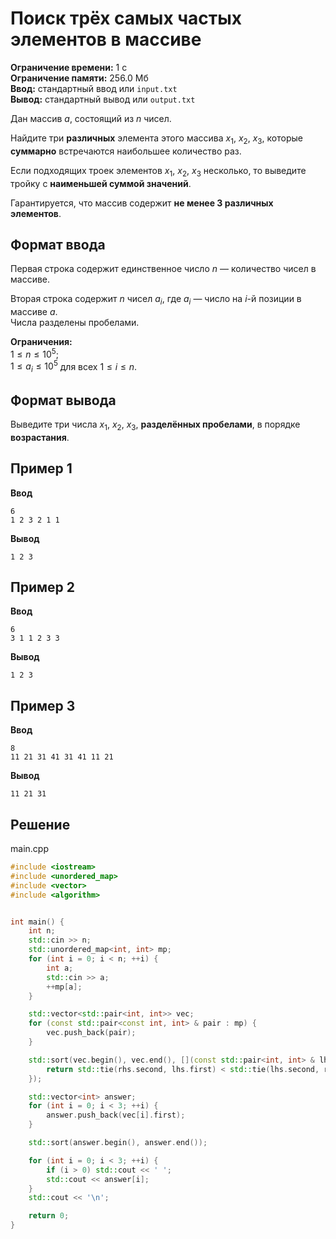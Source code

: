 # Поиск трёх самых частых элементов в массиве

**Ограничение времени:** 1 с  
**Ограничение памяти:** 256.0 Мб  
**Ввод:** стандартный ввод или `input.txt`  
**Вывод:** стандартный вывод или `output.txt`

Дан массив $a$, состоящий из $n$ чисел.

Найдите три **различных** элемента этого массива $x_1$, $x_2$, $x_3$, которые **суммарно** встречаются наибольшее количество раз.

Если подходящих троек элементов $x_1$, $x_2$, $x_3$ несколько, то выведите тройку с **наименьшей суммой значений**.

Гарантируется, что массив содержит **не менее 3 различных элементов**.

## Формат ввода

Первая строка содержит единственное число $n$ — количество чисел в массиве.

Вторая строка содержит $n$ чисел $a_i$, где $a_i$ — число на $i$-й позиции в массиве $a$.  
Числа разделены пробелами.

**Ограничения:**  
$1 \leq n \leq 10^5$;  
$1 \leq a_i \leq 10^5$ для всех $1 \leq i \leq n$.

## Формат вывода

Выведите три числа $x_1$, $x_2$, $x_3$, **разделённых пробелами**, в порядке **возрастания**.

## Пример 1

**Ввод**
```
6
1 2 3 2 1 1
```

**Вывод**
```
1 2 3
```

## Пример 2

**Ввод**
```
6
3 1 1 2 3 3
```

**Вывод**
```
1 2 3
```

## Пример 3

**Ввод**
```
8
11 21 31 41 31 41 11 21
```

**Вывод**
```
11 21 31
```
## Решение

main.cpp
```cpp
#include <iostream>
#include <unordered_map>
#include <vector>
#include <algorithm>


int main() {
    int n;
    std::cin >> n;
    std::unordered_map<int, int> mp;
    for (int i = 0; i < n; ++i) {
        int a;
        std::cin >> a;
        ++mp[a];
    }

    std::vector<std::pair<int, int>> vec;
    for (const std::pair<const int, int> & pair : mp) {
        vec.push_back(pair);
    }

    std::sort(vec.begin(), vec.end(), [](const std::pair<int, int> & lhs, const std::pair<int, int> & rhs){
        return std::tie(rhs.second, lhs.first) < std::tie(lhs.second, rhs.first); 
    });

    std::vector<int> answer;
    for (int i = 0; i < 3; ++i) {
        answer.push_back(vec[i].first); 
    }

    std::sort(answer.begin(), answer.end());

    for (int i = 0; i < 3; ++i) {
        if (i > 0) std::cout << ' ';
        std::cout << answer[i];
    }
    std::cout << '\n';

    return 0;
}
```
